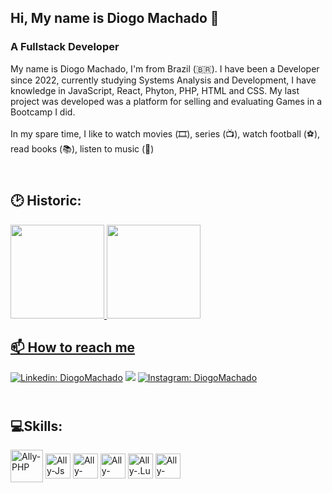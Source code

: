 ## Hi, My name is Diogo Machado 👋

<h3> A Fullstack Developer</h3>
My name is Diogo Machado, I'm from Brazil (🇧🇷). I have been a Developer since 2022, currently studying Systems Analysis and Development, I have knowledge in JavaScript, React, Phyton, PHP, HTML and CSS.
My last project was developed was a platform for selling and evaluating Games in a Bootcamp I did.
<br></br>
In my spare time, I like to watch movies (🎞️), series (📺), watch football (⚽️), read books (📚), listen to music (🎵)


## <br> 🕑 Historic:</br>
<div>
  <a href="https://github.com/Murdock021">
  <img height="150em" src="https://github-readme-stats.vercel.app/api?username=Murdock021&show_icons=true&theme=dark&include_all_commits=true&count_private=true"/>
  <img height="150em" src="https://github-readme-stats.vercel.app/api/top-langs/?username=Murdock021&layout=compact&langs_count=7&theme=dark"/>
</div>


## 📫 How to reach me
<i class="devicon-linkedin-plain-wordmark colored"></i>
[![Linkedin: DiogoMachado](https://www.vectorlogo.zone/logos/linkedin/linkedin-ar21.svg)](www.linkedin.com/in/DiogoMachado-DM)
<a href = "mailto:diogomachadocmb@gmail.com"><img src="https://www.vectorlogo.zone/logos/gmail/gmail-ar21.svg" target="_blank"></a>
[![Instagram: DiogoMachado](https://www.vectorlogo.zone/logos/instagram/instagram-ar21.svg)](https://www.instagram.com/diogomachado_021/)


## <br>💻Skills:</br>

<div  style="display: inline_block">
  <img align="center" alt="Ally-PHP" height="52" width="52" src="https://cdn.jsdelivr.net/gh/devicons/devicon/icons/php/php-plain.svg" />
  <img align="center" alt="Ally-Js" height="40" width="40" src="https://cdn.jsdelivr.net/gh/devicons/devicon/icons/javascript/javascript-plain.svg">
  <img align="center" alt="Ally-HTML5" height="40" width="40" src="https://cdn.jsdelivr.net/gh/devicons/devicon/icons/html5/html5-original.svg"/> 
  <img align="center" alt="Ally-CSS" height="40" width="40" src="https://cdn.jsdelivr.net/gh/devicons/devicon/icons/css3/css3-original.svg">
  <img align="center" alt="Ally-.Lua" height="40" width="40" src="https://cdn.jsdelivr.net/gh/devicons/devicon/icons/lua/lua-original-wordmark.svg"/>
  <img align="center" alt="Ally-HTML" height="40" width="40" src="https://www.vectorlogo.zone/logos/mariadb/mariadb-icon.svg">
  
  

  

  


          

</div>

